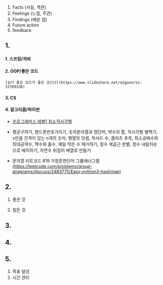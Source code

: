 1.  Facts (사실, 객관)
2.  Feelings (느낌, 주관)
3.  Findings (배운 점)	
4. Future action
5. feedback



## 1.

#### 1. 스프링/자바

#### 2. OOP/좋은 코드
	[읽기 좋은 코드가 좋은 코드다](https://www.slideshare.net/e2goon/ss-33769330)
#### 3. CS

#### 4. 알고리즘/파이썬
 * [프로그래머스 레벨1 최소직사각형](https://github.com/toneofrain/posts/blob/main/Algorithm/%ED%94%84%EB%A1%9C%EA%B7%B8%EB%9E%98%EB%A8%B8%EC%8A%A4%20%EB%A0%88%EB%B2%A81/%EC%B5%9C%EC%86%8C%EC%A7%81%EC%82%AC%EA%B0%81%ED%98%95.md)
 * 평균구하기, 핸드폰번호가리기, 숫자문자열과 영단어, 약수의 합, 직사각형 별찍기, x만큼 간격이 있는 n개의 숫자, 행렬의 덧셈, 하샤드 수, 콜라츠 추측, 최소공배수와 최대공약수, 짝수와 홀수, 제일 작은 수 제거하기, 정수 제곱근 판별, 정수 내림차순으로 배치하기, 자연수 뒤집어 배열로 만들기

* 문자열 리트코드 819 가장흔한단어
그룹애너그램(https://leetcode.com/problems/group-anagrams/discuss/2483775/Easy-python3-hashmap)

## 2. 

1. 좋은 것

2. 힘든 것


## 3. 


## 4.


## 5.

1. 목표 달성
2. 시간 관리 
<!--stackedit_data:
eyJoaXN0b3J5IjpbLTk0ODAzMTcxNiwtMTM3MTg5MzMzLDk5OD
E1NzMxMCwtMTg0MTEwMTE0NiwtMTgxNDE4MDAwMSwtMTA3MjI3
NDE3Myw5MzQxNzg5MjMsMTA4MTg4NDk2NCwtMzcyODM3OTY4LC
01Mzc5MTQyOTAsNzI4NzgyODYyLDMwNjAwMzM4MCwtOTc5ODQ2
NDM1XX0=
-->